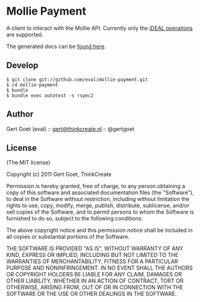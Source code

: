Mollie Payment
========

A client to interact with the Mollie API. Currently only the [iDEAL operations](https://www.mollie.nl/support/documentatie/betaaldiensten/ideal/) are supported.

The generated docs can be [found here](http://rubydoc.info/gems/mollie-payment).

Develop
------------
    
    $ git clone git://github.com/eval/mollie-payment.git
    $ cd mollie-payment
    $ bundle
    $ bundle exec autotest -s rspec2

Author
------

Gert Goet (eval) :: gert@thinkcreate.nl :: @gertgoet

License
------

(The MIT license)

Copyright (c) 2011 Gert Goet, ThinkCreate

Permission is hereby granted, free of charge, to any person obtaining
a copy of this software and associated documentation files (the
"Software"), to deal in the Software without restriction, including
without limitation the rights to use, copy, modify, merge, publish,
distribute, sublicense, and/or sell copies of the Software, and to
permit persons to whom the Software is furnished to do so, subject to
the following conditions:

The above copyright notice and this permission notice shall be
included in all copies or substantial portions of the Software.

THE SOFTWARE IS PROVIDED "AS IS", WITHOUT WARRANTY OF ANY KIND,
EXPRESS OR IMPLIED, INCLUDING BUT NOT LIMITED TO THE WARRANTIES OF
MERCHANTABILITY, FITNESS FOR A PARTICULAR PURPOSE AND
NONINFRINGEMENT. IN NO EVENT SHALL THE AUTHORS OR COPYRIGHT HOLDERS BE
LIABLE FOR ANY CLAIM, DAMAGES OR OTHER LIABILITY, WHETHER IN AN ACTION
OF CONTRACT, TORT OR OTHERWISE, ARISING FROM, OUT OF OR IN CONNECTION
WITH THE SOFTWARE OR THE USE OR OTHER DEALINGS IN THE SOFTWARE.
